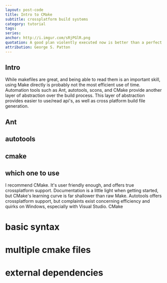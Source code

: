 ```yaml
---
layout: post-code
title: Intro to CMake
subtitle: crossplatform build systems
category: tutorial
tags:
series:
anchor: http://i.imgur.com/sRjPGlR.png
quotation: A good plan violently executed now is better than a perfect plan executed next week.
attribution: George S. Patton
---
```


## Intro
While makefiles are great, and being able to read them is an important skill, using Make directly is probably not the most efficient use of time. Automation tools such as Ant, autotools, scons, and CMake provide another layer of abstraction over the build process. This layer of abstraction provides easier to use/read api's, as well as cross platform build file generation.
## Ant

## autotools

## cmake

## which one to use
I recommend CMake. It's user friendly enough, and offers true crossplatform support. Documentation is a little light when getting started, but CMake's learning curve is far shallower than raw Make. Autotools offers crossplatform support, but complaints exist concerning efficiency and quirks on Windows, especially with Visual Studio. CMake

# basic syntax

# multiple cmake files

# external dependencies

